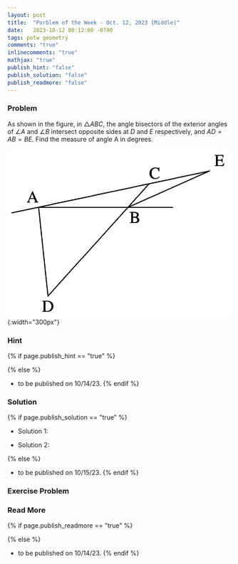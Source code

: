 ```yaml
---
layout: post
title:  "Porblem of the Week - Oct. 12, 2023 [Middle]"
date:   2023-10-12 00:12:00 -0700
tags: potw geometry
comments: "true"
inlinecomments: "true"
mathjax: "true"
publish_hint: "false"
publish_solution: "false"
publish_readmore: "false"
---
```

### Problem
As shown in the figure, in $\triangle ABC$, the angle bisectors of the exterior angles of $\angle A$ and $\angle B$ intersect opposite sides at $D$ and $E$
respectively, and $AD = AB = BE$. Find the measure of angle A in degrees.


![img](/assets/potw_imgs/potw-7-1.png){:width="300px"} 

<!--more-->

### Hint
{% if page.publish_hint == "true" %}

{% else %}
- to be published on 10/14/23.
{% endif %}

### Solution 
{% if page.publish_solution == "true" %}
- Solution 1: 

- Solution 2: 

{% else %}
- to be published on 10/15/23.
{% endif %}

### Exercise Problem

### Read More
{% if page.publish_readmore == "true" %}

{% else %}
- to be published on 10/14/23.
{% endif %}
